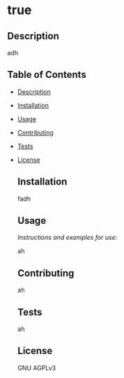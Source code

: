 # true
  ## Description

  adh
  ## Table of Contents
* [Description](#description)
* [Installation](#installation)
* [Usage](#usage)
* [Contributing](#contributing)
* [Tests](#tests)
* [License](#license)
  ## Installation

  fadh

  ## Usage

  *Instructions and examples for use:*

  ah

  ## Contributing

  ah

  ## Tests

  ah
  ## License

  GNU AGPLv3